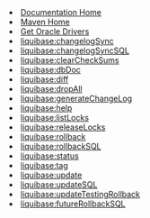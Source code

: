 <li><a href="/documentation/index.html"><span>Documentation Home</span></a></li>
<li><a href="/documentation/maven/index.html"><span>Maven Home</span></a></li>
<li><a href="/documentation/maven/maven-get-oracle-drivers.html"><span>Get Oracle Drivers</span></a></li>
<li><a href="/documentation/maven/maven_changelogsync.html"><span>liquibase:changelogSync</span></a></li>
<li><a href="/documentation/maven/maven_changelogsyncsql.html"><span>liquibase:changelogSyncSQL</span></a></li>
<li><a href="/documentation/maven/maven_clearchecksums.html"><span>liquibase:clearCheckSums</span></a></li>
<li><a href="/documentation/maven/maven_dbDoc.html"><span>liquibase:dbDoc</span></a></li>
<li><a href="/documentation/maven/maven_diff.html"><span>liquibase:diff</span></a></li>
<li><a href="/documentation/maven/maven_dropall.html"><span>liquibase:dropAll</span></a></li>
<li><a href="/documentation/maven/maven_generateChangeLog.html"><span>liquibase:generateChangeLog</span></a></li>
<li><a href="/documentation/maven/maven_help.html"><span>liquibase:help</span></a></li>
<li><a href="/documentation/maven/maven_listlocks.html"><span>liquibase:listLocks</span></a></li>
<li><a href="/documentation/maven/maven_releaselocks.html"><span>liquibase:releaseLocks</span></a></li>
<li><a href="/documentation/maven/maven_rollback.html"><span>liquibase:rollback</span></a></li>
<li><a href="/documentation/maven/maven_rollbacksql.html"><span>liquibase:rollbackSQL</span></a></li>
<li><a href="/documentation/maven/maven_status.html"><span>liquibase:status</span></a></li>
<li><a href="/documentation/maven/maven_tag.html"><span>liquibase:tag</span></a></li>
<li><a href="/documentation/maven/maven_update.html"><span>liquibase:update</span></a></li>
<li><a href="/documentation/maven/maven_updatesql.html"><span>liquibase:updateSQL</span></a></li>
<li><a href="/documentation/maven/maven_updatetestingrollback.html"><span>liquibase:updateTestingRollback</span></a></li>
<li><a href="/documentation/maven/maven_futurerollbacksql.html"><span>liquibase:futureRollbackSQL</span></a></li>
